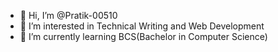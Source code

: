 - 👋 Hi, I’m @Pratik-00510
- 👀 I’m interested in Technical Writing and Web Development
- 🌱 I’m currently learning BCS(Bachelor in Computer Science)
  

<!---
Pratik-00510/Pratik-00510 is a ✨ special ✨ repository because its `README.md` (this file) appears on your GitHub profile.
You can click the Preview link to take a look at your changes.
--->
